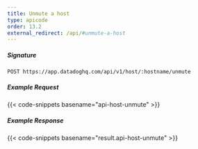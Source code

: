 ```yaml
---
title: Unmute a host
type: apicode
order: 13.2
external_redirect: /api/#unmute-a-host
---
```


##### Signature
`POST https://app.datadoghq.com/api/v1/host/:hostname/unmute`
##### Example Request
{{< code-snippets basename="api-host-unmute" >}}
##### Example Response
{{< code-snippets basename="result.api-host-unmute" >}}